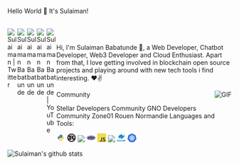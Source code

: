 Hello World 👋 It's Sulaiman!

<br/> <a href="https://twitter.com/sakigo_09"> <img align="left" alt="Sulaiman | Twitter" width="22px" src="https://cdn.jsdelivr.net/npm/simple-icons@v3/icons/twitter.svg" /> </a> <a href="https://www.linkedin.com/in/sulaiman-babatunde-28789b145?utm_source=share&utm_campaign=share_via&utm_content=profile&utm_medium=ios_app"> <img align="left" alt="Sulaiman Babatunde" width="22px" src="https://cdn.jsdelivr.net/npm/simple-icons@v3/icons/linkedin.svg" /> </a> <a href="https://medium.com/@saketprag322"> <img align="left" alt="Sulaiman Babatunde" width="22px" src="https://cdn.jsdelivr.net/npm/simple-icons@v3/icons/medium.svg" /> </a> <a href="https://www.instagram.com/sakigo_09/"> <img align="left" alt="Sulaiman Babatunde" width="22px" src="https://cdn.jsdelivr.net/npm/simple-icons@v3/icons/instagram.svg" /> </a> <a href="https://www.youtube.com/watch?v=eXlaZbQ0TiY&t=3s"> <img align="left" alt="Sulaiman Babatunde | YouTube" width="22px" src="https://cdn.jsdelivr.net/npm/simple-icons@v3/icons/youtube.svg" /> </a> <br /> <br />
Hi, I'm Sulaiman Babatunde 🙌, a Web Developer, Chatbot Developer, Web3 Developer and Cloud Enthusiast. Apart from that, I love getting involved in blockchain open source projects and playing around with new tech tools i find interesting. ❤✌

<img align="right" alt="GIF" src="https://media.giphy.com/media/USV0ym3bVWQJJmNu3N/giphy.gif" />

Community

Stellar Developers Community
GNO Developers Community
Zone01 Rouen Normandie
Languages and Tools:

<code><img height="20" src="https://raw.githubusercontent.com/github/explore/80688e429a7d4ef2fca1e82350fe8e3517d3494d/topics/python/python.png"></code> <code><img height="20" src="https://raw.githubusercontent.com/github/explore/80688e429a7d4ef2fca1e82350fe8e3517d3494d/topics/rust/rust.png"></code> <code><img height="20" src="https://raw.githubusercontent.com/github/explore/80688e429a7d4ef2fca1e82350fe8e3517d3494d/topics/golang/golang.png"></code> <code><img height="20" src="https://raw.githubusercontent.com/github/explore/80688e429a7d4ef2fca1e82350fe8e3517d3494d/topics/php/php.png"></code> <code><img height="20" src="https://raw.githubusercontent.com/github/explore/80688e429a7d4ef2fca1e82350fe8e3517d3494d/topics/javascript/javascript.png"></code> <code><img height="20" src="https://raw.githubusercontent.com/github/explore/80688e429a7d4ef2fca1e82350fe8e3517d3494d/topics/makefile/makefile.png"></code> <code><img height="20" src="https://raw.githubusercontent.com/github/explore/80688e429a7d4ef2fca1e82350fe8e3517d3494d/topics/docker/docker.png"></code> <code><img height="20" src="https://raw.githubusercontent.com/github/explore/80688e429a7d4ef2fca1e82350fe8e3517d3494d/topics/kubernetes/kubernetes.png"></code>

<img alt="Sulaiman's github stats" src="https://github-readme-stats.vercel.app/api?username=Olawale-22&amp;show_icons=true&amp;hide_border=true">
